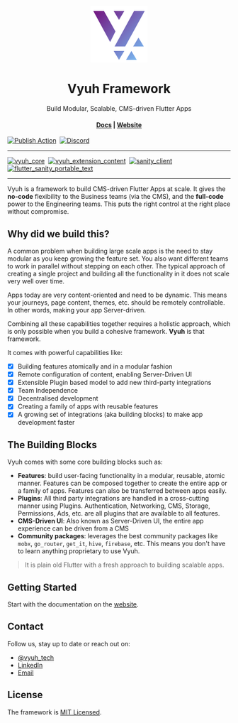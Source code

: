<p align="center">
  <a href="https://vyuh.tech">
    <img src="_images/logo.png" alt="Vyuh Logo" height="128" />
  </a>
  <h1 align="center">Vyuh Framework</h1>
  <p align="center">Build Modular, Scalable, CMS-driven Flutter Apps</p>
  <h4 align="center">
    <a href="https://vyuh.tech/docs">Docs</a> |
    <a href="https://vyuh.tech">Website</a>
  </h4>
</p>

[![Publish Action](https://img.shields.io/github/actions/workflow/status/vyuh-tech/vyuh/publish-dart.yml?label=Publish&logo=github&style=for-the-badge)](https://github.com/vyuh-tech/vyuh/actions/workflows/publish-dart.yml)&nbsp;
[![Discord](https://img.shields.io/discord/1198906057502769252?style=for-the-badge&logo=discord)](https://vyuh.tech/discord)

<hr style="height: 1px;"/>

[![vyuh_core](https://img.shields.io/pub/v/vyuh_core.svg?label=vyuh_core&logo=dart&color=blue&style=for-the-badge)](https://pub.dev/packages/vyuh_core)&nbsp;
[![vyuh_extension_content](https://img.shields.io/pub/v/vyuh_extension_content.svg?label=vyuh_extension_content&logo=dart&color=blue&style=for-the-badge)](https://pub.dev/packages/vyuh_extension_content)&nbsp;
[![sanity_client](https://img.shields.io/pub/v/sanity_client.svg?label=sanity_client&logo=dart&color=blue&style=for-the-badge)](https://pub.dev/packages/sanity_client)&nbsp;
[![flutter_sanity_portable_text](https://img.shields.io/pub/v/flutter_sanity_portable_text.svg?label=flutter_sanity_portable_text&logo=dart&color=blue&style=for-the-badge)](https://pub.dev/packages/flutter_sanity_portable_text)&nbsp;

<hr style="height: 1px;"/>

Vyuh is a framework to build CMS-driven Flutter Apps at scale. It gives the
**no-code** flexibility to the Business teams (via the CMS), and the
**full-code** power to the Engineering teams. This puts the right control at the
right place without compromise.

## Why did we build this?

A common problem when building large scale apps is the need to stay modular as
you keep growing the feature set. You also want different teams to work in
parallel without stepping on each other. The typical approach of creating a
single project and building all the functionality in it does not scale very well
over time.

Apps today are very content-oriented and need to be dynamic. This means your
journeys, page content, themes, etc. should be remotely controllable. In other
words, making your app Server-driven.

Combining all these capabilities together requires a holistic approach, which is
only possible when you build a cohesive framework. **Vyuh** is that framework.

It comes with powerful capabilities like:

- [x] Building features atomically and in a modular fashion
- [x] Remote configuration of content, enabling Server-Driven UI
- [x] Extensible Plugin based model to add new third-party integrations
- [x] Team Independence
- [x] Decentralised development
- [x] Creating a family of apps with reusable features
- [x] A growing set of integrations (aka building blocks) to make app development
  faster

## The Building Blocks

Vyuh comes with some core building blocks such as:

- **Features**: build user-facing functionality in a modular, reusable, atomic
  manner. Features can be composed together to create the entire app or a family
  of apps. Features can also be transferred between apps easily.
- **Plugins**: All third party integrations are handled in a cross-cutting
  manner using Plugins. Authentication, Networking, CMS, Storage, Permissions,
  Ads, etc. are all plugins that are available to all features.
- **CMS-Driven UI**: Also known as Server-Driven UI, the entire app experience
  can be driven from a CMS
- **Community packages**: leverages the best community packages like `mobx`,
  `go_router`, `get_it`, `hive`, `firebase`, etc. This means you don't have to
  learn anything proprietary to use Vyuh.

> It is plain old Flutter with a fresh approach to building scalable apps.

## Getting Started

Start with the documentation on the [website](https://vyuh.tech).

## Contact

Follow us, stay up to date or reach out on:

- [@vyuh_tech](https://x.com/vyuh_tech)
- [LinkedIn](https://www.linkedin.com/company/vyuh-tech)
- [Email](mailto:ask@vyuh.tech)

## License

The framework is [MIT Licensed](LICENSE).
